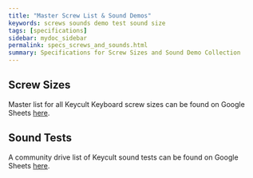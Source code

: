 ```yaml
---
title: "Master Screw List & Sound Demos"
keywords: screws sounds demo test sound size
tags: [specifications]
sidebar: mydoc_sidebar
permalink: specs_screws_and_sounds.html
summary: Specifications for Screw Sizes and Sound Demo Collection
---
```


## Screw Sizes

Master list for all Keycult Keyboard screw sizes can be found on Google Sheets [here](https://docs.google.com/spreadsheets/d/1tgXhPeQ_tqhAteQD2QoLbDey6k4PH0UQvaj127xx6kE/edit#gid=0).

## Sound Tests

A community drive list of Keycult sound tests can be found on Google Sheets [here](https://docs.google.com/spreadsheets/d/1W05Um-6QkimrJnWbXXx35PTlbP9_FNA_c-h_VH71U-c/edit#gid=0).

